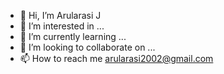 - 👋 Hi, I’m Arularasi J
- 👀 I’m interested in ...
- 🌱 I’m currently learning ...
- 💞️ I’m looking to collaborate on ...
- 📫 How to reach me arularasi2002@gmail.com

<!---
arularasi27/arularasi27 is a ✨ special ✨ repository because its `README.md` (this file) appears on your GitHub profile.
You can click the Preview link to take a look at your changes.
--->
